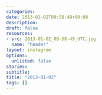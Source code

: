 ```yaml
---
categories:
date: 2013-01-02T09:58:49+00:00
description:
draft: false
resources:
- src: 2013-01-02_09-58-49_UTC.jpg
  name: "header"
layout: instagram
options:
  unlisted: false
stories:
subtitle:
title: "2013-01-02"
tags: []
---
```


 
